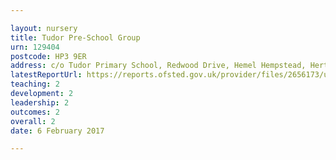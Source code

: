 ```yaml
---

layout: nursery
title: Tudor Pre-School Group
urn: 129404
postcode: HP3 9ER
address: c/o Tudor Primary School, Redwood Drive, Hemel Hempstead, Hertfordshire, HP3 9ER
latestReportUrl: https://reports.ofsted.gov.uk/provider/files/2656173/urn/129404.pdf
teaching: 2
development: 2
leadership: 2
outcomes: 2
overall: 2
date: 6 February 2017

---
```

